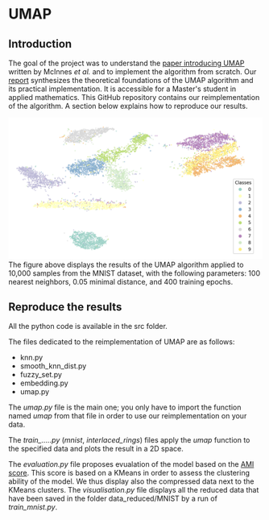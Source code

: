 # UMAP
## Introduction

The goal of the project was to understand the [paper introducing UMAP](https://arxiv.org/abs/1802.03426) written by McInnes *et al.* and to implement the algorithm from scratch. Our [report](https://github.com/louisgeist/UMAP/blob/main/report.pdf) synthesizes the theoretical foundations of the UMAP algorithm and its practical implementation. It is accessible for a Master's student in applied mathematics. This GitHub repository contains our reimplementation of the algorithm. A section below explains how to reproduce our results.

![Figure](https://github.com/louisgeist/UMAP/blob/main/figure/1e%5E4samples_400e_0.05mindist.png)
The figure above displays the results of the UMAP algorithm applied to 10,000 samples from the MNIST dataset, with the following parameters: 100 nearest neighbors, 0.05 minimal distance, and 400 training epochs.

## Reproduce the results
All the python code is available in the src folder.

The files dedicated to the reimplementation of UMAP are as follows:
- knn.py
- smooth_knn_dist.py
- fuzzy_set.py
- embedding.py
- umap.py

The *umap.py* file is the main one; you only have to import the function named *umap* from that file in order to use our reimplementation on your data.

The *train_.....py* (*mnist*, *interlaced_rings*) files apply the *umap* function to the specified data and plots the result in a 2D space.

The *evaluation.py* file proposes evualation of the model based on the [AMI score](https://scikit-learn.org/stable/modules/generated/sklearn.metrics.adjusted_mutual_info_score.html). This score is based on a KMeans in order to assess the clustering ability of the model. We thus display also the compressed data next to the KMeans clusters. The *visualisation.py* file displays all the reduced data that have been saved in the folder data_reduced/MNIST by a run of *train_mnist.py*.
